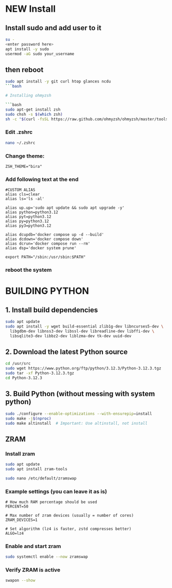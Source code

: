 # NEW Install

## Install sudo and add user to it

```bash
su -
<enter password here>
apt install -y sudo
usermod -aG sudo your_username
```

## then reboot

```bash
sudo apt install -y git curl htop glances ncdu
```bash

# Installing ohmyzsh

```bash
sudo apt-get install zsh
sudo chsh -s $(which zsh)
sh -c "$(curl -fsSL https://raw.github.com/ohmyzsh/ohmyzsh/master/tools/install.sh)"
```

### Edit .zshrc
```bash
nano ~/.zshrc
```

### Change theme:

```text
ZSH_THEME="bira"
```

### Add following text at the end
```text
#CUSTOM ALIAS
alias cls=clear
alias ls='ls -al'

alias up.up='sudo apt update && sudo apt upgrade -y'
alias python=python3.12
alias pyt=python3.12
alias py=python3.12
alias py3=python3.12

alias dcupdb='docker compose up -d --build'
alias dcdown='docker compose down'
alias dcrun='docker compose run --rm'
alias dsp='docker system prune'

export PATH="/sbin:/usr/sbin:$PATH"
```

### reboot the system

# BUILDING PYTHON

## 1. Install build dependencies

```bash
sudo apt update
sudo apt install -y wget build-essential zlib1g-dev libncurses5-dev \
  libgdbm-dev libnss3-dev libssl-dev libreadline-dev libffi-dev \
  libsqlite3-dev libbz2-dev liblzma-dev tk-dev uuid-dev
```

## 2. Download the latest Python source
```bash
cd /usr/src
sudo wget https://www.python.org/ftp/python/3.12.3/Python-3.12.3.tgz
sudo tar -xf Python-3.12.3.tgz
cd Python-3.12.3
```

## 3. Build Python (without messing with system python)
```bash
sudo ./configure --enable-optimizations --with-ensurepip=install
sudo make -j$(nproc)
sudo make altinstall  # Important: Use altinstall, not install
```

## ZRAM

### Install zram
```bash
sudo apt update
sudo apt install zram-tools

sudo nano /etc/default/zramswap
```

### Example settings (you can leave it as is)
```text
# How much RAM percentage should be used
PERCENT=50

# Max number of zram devices (usually = number of cores)
ZRAM_DEVICES=1

# Set algorithm (lz4 is faster, zstd compresses better)
ALGO=lz4

```

### Enable and start zram
```bash
sudo systemctl enable --now zramswap
```

### Verify ZRAM is active
```bash
swapon --show
```

